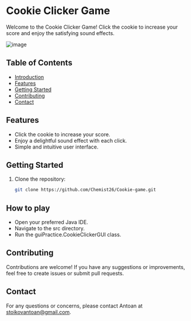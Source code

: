 # Cookie Clicker Game

Welcome to the Cookie Clicker Game! Click the cookie to increase your score and enjoy the satisfying sound effects.

![image](https://github.com/Chemist26/Cookie-game/assets/105496440/ccf38f54-9ff7-464f-adda-5df59d4b9e76)

## Table of Contents
- [Introduction](#cookie-clicker-game)
- [Features](#features)
- [Getting Started](#getting-started)
- [Contributing](#contributing)
- [Contact](#contact)

## Features
- Click the cookie to increase your score.
- Enjoy a delightful sound effect with each click.
- Simple and intuitive user interface. 

## Getting Started
1. Clone the repository:
   ```bash
   git clone https://github.com/Chemist26/Cookie-game.git

## How to play
- Open your preferred Java IDE.
- Navigate to the src directory.
- Run the guiPractice.CookieClickerGUI class.

## Contributing
Contributions are welcome! If you have any suggestions or improvements, feel free to create issues or submit pull requests.

## Contact

For any questions or concerns, please contact Antoan at [stoikovantoan@gmail.com](mailto:stoikovantoan@gmail.com).
